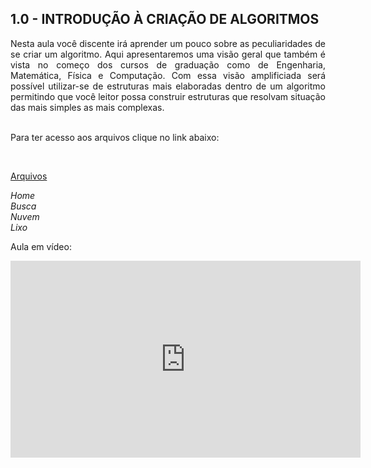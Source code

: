<h2>1.0 - INTRODUÇÃO À CRIAÇÃO DE ALGORITMOS</h2>

<p align="justify"> Nesta aula você discente irá aprender um pouco sobre as peculiaridades de se criar um algoritmo. Aqui apresentaremos uma visão geral que também é vista no começo dos cursos de graduação como de Engenharia, Matemática, Física e Computação. Com essa visão amplificiada será possível utilizar-se de estruturas mais elaboradas dentro de um algoritmo permitindo que você leitor possa construir estruturas que resolvam situação das mais simples as mais complexas.<br>

<br>

Para ter acesso aos arquivos clique no link abaixo:<br>

<br>

<a href="https://github.com/metodoscomputacionais/IntroMetodosComputacionais/tree/gh-pages/Aulas/Parte%201/Aulas/10" target="_blank">Arquivos</a>

<div><i class="fa fa-folder">Home</i></div>
<div><i class="fa fa-search">Busca</i></div>
<div><i class="fa fa-cloud">Nuvem</i></div>
<div><i class="fa fa-trash">Lixo</i></div>

Aula em vídeo:<br>
<iframe width="560" height="315" src="https://www.youtube.com/embed/ydczMo1z8Rg" title="YouTube video player" frameborder="0" allow="accelerometer; autoplay; clipboard-write; encrypted-media; gyroscope; picture-in-picture" allowfullscreen></iframe>
</p>


